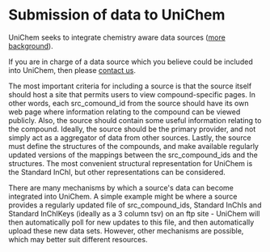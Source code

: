 # Submission of data to UniChem

UniChem seeks to integrate chemistry aware data sources \([more background](https://www.ebi.ac.uk/unichem/info/general)\).

 If you are in charge of a data source which you believe could be included into UniChem, then please [contact us](https://www.ebi.ac.uk/unichem/info/gettingintouch).

 The most important criteria for including a source is that the source itself should host a site that permits users to view compound-specific pages. In other words, each src\_comound\_id from the source should have its own web page where information relating to the compound can be viewed publicly. Also, the source should contain some useful information relating to the compound. Ideally, the source should be the primary provider, and not simply act as a aggregator of data from other sources. Lastly, the source must define the structures of the compounds, and make available regularly updated versions of the mappings between the src\_compound\_ids and the structures. The most convenient structural representation for UniChem is the Standard InChI, but other representations can be considered.

 There are many mechanisms by which a source's data can become integrated into UniChem. A simple example might be where a source provides a regularly updated file of src\_compound\_ids, Standard InChIs and Standard InChIKeys \(ideally as a 3 column tsv\) on an ftp site - UniChem will then automatically poll for new updates to this file, and then automatically upload these new data sets. However, other mechanisms are possible, which may better suit different resources.

